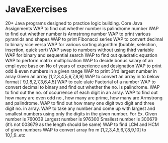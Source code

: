 # JavaExercises
20+ Java programs designed to practice logic building.
Core Java Assignments
WAP to find out whether number is palindrome number
WAP to find out whether number is Armstrong number
WAP to print various pyramids and shapes
WAP to print Fibonacci series
WAP to convert decimal to binary vice versa
WAP for various sorting algorithm (bubble, selection, insertion, quick sort)
WAP swap to numbers without using third variable
WAP for binary and sequential search
WAP to find out quadratic equation WAP to perform matrix multiplication
WAP to decide bonus salary of an empl oyee base on No of years of experience and designation
WAP to print odd & even numbers in a given range
WAP to print 3'rd largest number in array
Given an array [1,2,3,4,5,6,7,8,9] WAP to convert an array in to below format [ 9,1,8,2,7,3,6,4,5]
WAP to calc ulate Factorial of a number
WAP to convert decimal to binary and find out whether the no. is palindrome.
WAP to find out the no. of occurrence of each digit in an array.
WAP to find out how many are even odd no., how many are prime, how many are Armstrong and palindrome.
WAP to find out how many one digit two digit and three digit no. in array.
WAP to take any number and come up with largest and smallest numbers using only the digits in the given number. For Ex. Given number is 760039 Largest number is 976300 Smallest number is 300679 (it’s not 003679 as the length should be same)
WAP to find LCM and HCM of given numbers
WAP to convert array fro m [1,2,3,4,5,6,7,8,9,10] to 10,1,9..etc
